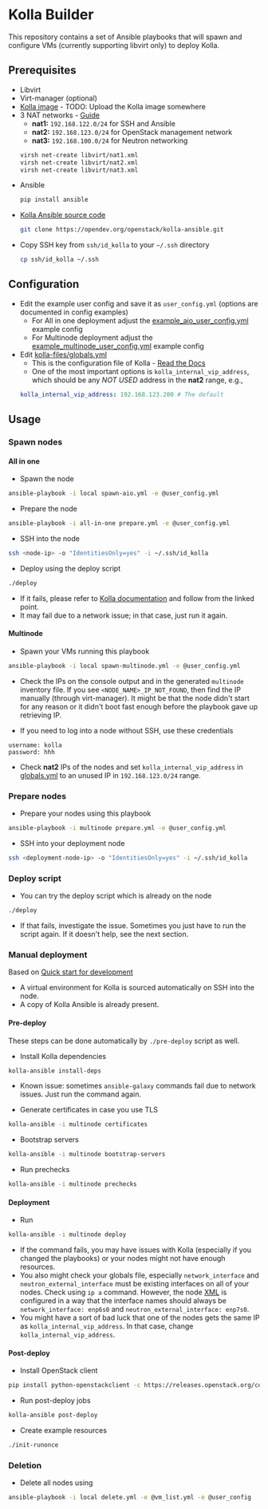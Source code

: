 # Kolla Builder

This repository contains a set of Ansible playbooks that will spawn and configure VMs (currently supporting libvirt only) to deploy Kolla.

## Prerequisites

- Libvirt
- Virt-manager (optional)
- [Kolla image](#) - TODO: Upload the Kolla image somewhere
- 3 NAT networks - [Guide](https://gulraezgulshan.medium.com/virtual-networking-in-linux-b1abcb983e72)
  - **nat1:** `192.168.122.0/24` for SSH and Ansible
  - **nat2:** `192.168.123.0/24` for OpenStack management network
  - **nat3:** `192.168.100.0/24` for Neutron networking
  ```bash
  virsh net-create libvirt/nat1.xml
  virsh net-create libvirt/nat2.xml
  virsh net-create libvirt/nat3.xml
  ```
- Ansible
  ```bash
  pip install ansible
  ```
- [Kolla Ansible source code](https://github.com/openstack/kolla-ansible)
  ```bash
  git clone https://opendev.org/openstack/kolla-ansible.git
  ```
- Copy SSH key from `ssh/id_kolla` to your `~/.ssh` directory
  ```bash
  cp ssh/id_kolla ~/.ssh
  ```
## Configuration

- Edit the example user config and save it as `user_config.yml` (options are documented in config examples)
  - For All in one deployment adjust the [example_aio_user_config.yml](example_aio_user_config.yml) example config
  - For Multinode deployment adjust the [example_multinode_user_config.yml](example_multinode_user_config.yml) example config
- Edit [kolla-files/globals.yml](kolla-files/globals.yml)
    - This is the configuration file of Kolla - [Read the Docs](https://docs.openstack.org/kolla-ansible/latest/admin/index.html)
    - One of the most important options is `kolla_internal_vip_address`, which should be any *NOT USED* address in the **nat2** range, e.g.,
    ```yaml
    kolla_internal_vip_address: 192.168.123.200 # The default
    ```

## Usage

### Spawn nodes

#### All in one

- Spawn the node

```bash
ansible-playbook -i local spawn-aio.yml -e @user_config.yml
```

- Prepare the node

```bash
ansible-playbook -i all-in-one prepare.yml -e @user_config.yml
```

- SSH into the node

```bash
ssh <node-ip> -o "IdentitiesOnly=yes" -i ~/.ssh/id_kolla
```

- Deploy using the deploy script

```bash
./deploy
```

- If it fails, please refer to [Kolla documentation](https://docs.openstack.org/kolla-ansible/latest/user/quickstart.html#install-ansible-galaxy-requirements) and follow from the linked point.
- It may fail due to a network issue; in that case, just run it again.

#### Multinode

- Spawn your VMs running this playbook

```bash
ansible-playbook -i local spawn-multinode.yml -e @user_config.yml
```

- Check the IPs on the console output and in the generated `multinode` inventory file. If you see `<NODE_NAME>_IP_NOT_FOUND`, then find the IP manually (through virt-manager). It might be that the node didn't start for any reason or it didn't boot fast enough before the playbook gave up retrieving IP.

- If you need to log into a node without SSH, use these credentials

```
username: kolla
password: hhh
```

- Check **nat2** IPs of the nodes and set `kolla_internal_vip_address` in [globals.yml](kolla-files/globals.yml) to an unused IP in `192.168.123.0/24` range.

### Prepare nodes

- Prepare your nodes using this playbook

```bash
ansible-playbook -i multinode prepare.yml -e @user_config.yml
```

- SSH into your deployment node

```bash
ssh <deployment-node-ip> -o "IdentitiesOnly=yes" -i ~/.ssh/id_kolla
```

### Deploy script

- You can try the deploy script which is already on the node

```bash
./deploy
```

- If that fails, investigate the issue. Sometimes you just have to run the script again. If it doesn't help, see the next section.

### Manual deployment

Based on [Quick start for development](https://docs.openstack.org/kolla-ansible/latest/user/quickstart-development.html)

- A virtual environment for Kolla is sourced automatically on SSH into the node.
- A copy of Kolla Ansible is already present.

#### Pre-deploy

These steps can be done automatically by `./pre-deploy` script as well.

- Install Kolla dependencies

```bash
kolla-ansible install-deps
```

- Known issue: sometimes `ansible-galaxy` commands fail due to network issues. Just run the command again.

- Generate certificates in case you use TLS

```bash
kolla-ansible -i multinode certificates
```

- Bootstrap servers

```bash
kolla-ansible -i multinode bootstrap-servers
```

- Run prechecks

```bash
kolla-ansible -i multinode prechecks
```

#### Deployment

- Run

```bash
kolla-ansible -i multinode deploy
```

- If the command fails, you may have issues with Kolla (especially if you changed the playbooks) or your nodes might not have enough resources.
- You also might check your globals file, especially `network_interface` and `neutron_external_interface` must be existing interfaces on all of your nodes.
Check using `ip a` command. However, the node [XML](roles/create_vm/templates/kolla-node.xml.j2) is configured in a way that the interface names should always be
`network_interface: enp6s0` and `neutron_external_interface: enp7s0`.
- You might have a sort of bad luck that one of the nodes gets the same IP as `kolla_internal_vip_address`. In that case, change `kolla_internal_vip_address`.

#### Post-deploy

- Install OpenStack client

```bash
pip install python-openstackclient -c https://releases.openstack.org/constraints/upper/master
```

- Run post-deploy jobs

```bash
kolla-ansible post-deploy
```

- Create example resources

```bash
./init-runonce
```

### Deletion

- Delete all nodes using

```bash
ansible-playbook -i local delete.yml -e @vm_list.yml -e @user_config
```